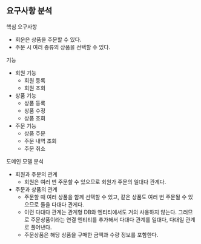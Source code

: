 ## 요구사항 분석

핵심 요구사항

- 회운은 상품을 주문할 수 있다.
- 주문 시 여러 종류의 상품을 선택할 수 있다.



기능

 - 회원 기능
   	- 회원 등록
   	- 회원 조회
- 상품 기능
  - 상품 등록
  - 상품 수정
  - 상품 조회
- 주문 기능
  - 상품 주문
  - 주문 내역 조회
  - 주문 취소



도메인 모델 분석

- 회원과 주문의 관계
  - 회원은 여러 번 주문할 수 있으므로 회원가 주문의 일대다 관계다.
- 주문과 상품의 관계
  - 주문할 때 여러 상품을 함께 선택할 수 있고, 같은 상품도 여러 번 주문될 수 있으므로 둘을 다대다 관게다.
  - 이런 다대다 관계는 관계형 DB와 엔티티에서도 거의 사용하지 않는다. 그러므로 주문상품이라는 연결 엔티티를 추가해서 다대다 관계를 일대다, 다대일 관계로 풀어낸다.
  - 주문상품은 해당 상품을 구매한 금액과 수량 정보를 포함한다.